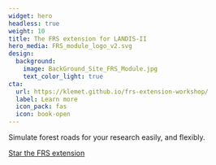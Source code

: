 ```yaml
---
widget: hero
headless: true
weight: 10
title: The FRS extension for LANDIS-II
hero_media: FRS_module_logo_v2.svg
design:
  background:
    image: BackGround_Site_FRS_Module.jpg
    text_color_light: true
cta:
  url: https://klemet.github.io/frs-extension-workshop/
  label: Learn more
  icon_pack: fas
  icon: book-open
---
```


Simulate forest roads for your research easily, and flexibly.

<a class="github-button" href="https://github.com/Klemet/LANDIS-II-Forest-Roads-Simulation-extension" data-icon="octicon-star" data-size="large" data-show-count="true" aria-label="Star the FRS extension">Star the FRS extension</a><script async defer src="https://buttons.github.io/buttons.js"></script>